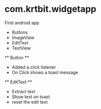 # com.krtbit.widgetapp
First android app
* Buttons
* ImageView
* EditText
* TextView

** Button **
* Added a click listener
* On Click shows a toast message

** EditText **
* Extract text
* Show text on toast
* reset the edit text


